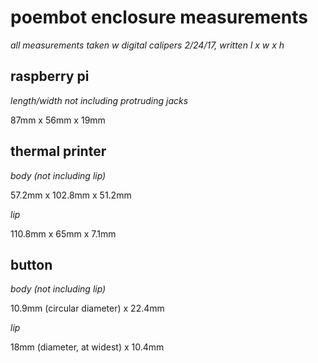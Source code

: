 # poembot enclosure measurements

_all measurements taken w digital calipers 2/24/17, written l x w x h_

## raspberry pi

_length/width not including protruding jacks_

87mm x 56mm x 19mm

## thermal printer

_body (not including lip)_

57.2mm x 102.8mm x 51.2mm

_lip_

110.8mm x 65mm x 7.1mm

## button

_body (not including lip)_

10.9mm (circular diameter) x 22.4mm

_lip_

18mm (diameter, at widest) x 10.4mm
